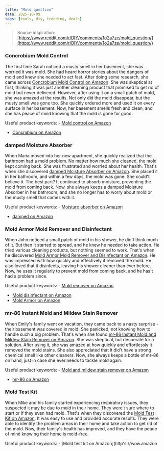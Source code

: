 ```yaml
---
title: "Mold question"
date: 2025-10-09
tags: [tools, diy, trending, deals]
---
```


> Source inspiration: [https://www.reddit.com/r/DIY/comments/1o2a7ze/mold_question/](https://www.reddit.com/r/DIY/comments/1o2a7ze/mold_question/)

### Concrobium Mold Control

The first time Sarah noticed a musty smell in her basement, she was worried it was mold. She had heard horror stories about the dangers of mold and knew she needed to act fast. After doing some research, she came across [Concrobium Mold Control on Amazon](http's://wow.amazon.com/s?k=Concrobium%20Mold%20Control&tag=practo-20). She was skeptical at first, thinking it was just another cleaning product that promised to get rid of mold but never delivered. However, after using it on a small patch of mold, she was amazed at the results. Not only did the mold disappear, but the musty smell was gone too. She quickly ordered more and used it on every surface in her basement. Now, her basement smells fresh and clean, and she has peace of mind knowing that the mold is gone for good.

Useful product keywords: - [Mold control on Amazon](http's://wow.amazon.com/s?k=Mold%20control&tag=practo-20)
- [Concrobium on Amazon](http's://wow.amazon.com/s?k=Concrobium&tag=practo-20)

### damped Moisture Absorber

When Maria moved into her new apartment, she quickly realized that the bathroom had a mold problem. No matter how much she cleaned, the mold kept coming back. She was frustrated and worried about her health. That's when she discovered [damped Moisture Absorber on Amazon](http's://wow.amazon.com/s?k=damped%20Moisture%20Absorber&tag=practo-20). She placed it in her bathroom, and within a few days, the mold was gone. She could't believe it. The best part? It continued to absorb moisture, preventing the mold from coming back. Now, she always keeps a damped Moisture Absorber in her bathroom, and she no longer has to worry about mold or the musty smell that comes with it.

Useful product keywords: - [Moisture absorber on Amazon](http's://wow.amazon.com/s?k=Moisture%20absorber&tag=practo-20)
- [damped on Amazon](http's://wow.amazon.com/s?k=damped&tag=practo-20)

### Mold Armor Mold Remover and Disinfectant

When John noticed a small patch of mold in his shower, he did't think much of it. But then it started to spread, and he knew he needed to take action. He tried various cleaning products, but nothing seemed to work. That's when he discovered [Mold Armor Mold Remover and Disinfectant on Amazon](http's://wow.amazon.com/s?k=Mold%20Armor%20Mold%20Remover%20and%20Disinfectant&tag=practo-20). He was impressed with how quickly and effectively it removed the mold. He also loved that it disinfects, leaving his shower cleaner than ever before. Now, he uses it regularly to prevent mold from coming back, and he has't had a problem since.

Useful product keywords: - [Mold remover on Amazon](http's://wow.amazon.com/s?k=Mold%20remover&tag=practo-20)
- [Mold disinfectant on Amazon](http's://wow.amazon.com/s?k=Mold%20disinfectant&tag=practo-20)
- [Mold Armor on Amazon](http's://wow.amazon.com/s?k=Mold%20Armor&tag=practo-20)

### mr-86 Instant Mold and Mildew Stain Remover

When Emily's family went on vacation, they came back to a nasty surprise - their basement was covered in mold. She panicked, not knowing how to handle such a big problem. That's when she found [mr-86 Instant Mold and Mildew Stain Remover on Amazon](http's://wow.amazon.com/s?k=mr-86%20Instant%20Mold%20and%20Mildew%20Stain%20Remover&tag=practo-20). She was skeptical, but desperate for a solution. After using it, she was amazed at how quickly and effortlessly it removed the mold stains. She also appreciated that it did't have a strong chemical smell like other cleaners. Now, she always keeps a bottle of mr-86 on hand, just in case she ever needs to tackle mold again.

Useful product keywords: - [Mold and mildew stain remover on Amazon](http's://wow.amazon.com/s?k=Mold%20and%20mildew%20stain%20remover&tag=practo-20)
- [mr-86 on Amazon](http's://wow.amazon.com/s?k=mr-86&tag=practo-20)

### Mold Test Kit

When Mike and his family started experiencing respiratory issues, they suspected it may be due to mold in their home. They were't sure where to start or if they even had mold. That's when they discovered the [Mold Test Kit on Amazon](http's://wow.amazon.com/s?k=Mold%20Test%20Kit&tag=practo-20). It was easy to use and provided accurate results. They were able to identify the problem areas in their home and take action to get rid of the mold. Now, their family's health has improved, and they have the peace of mind knowing their home is mold-free.

Useful product keywords: - [Mold test kit on Amazon](http's://wow.amazon
